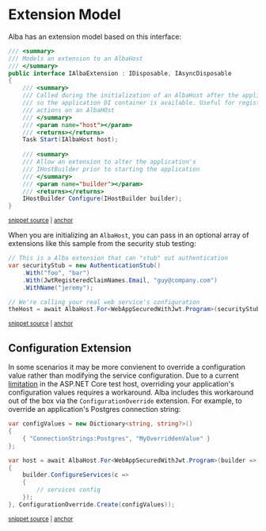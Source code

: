 # Extension Model

Alba has an extension model based on this interface:

<!-- snippet: sample_IAlbaExtension -->
<a id='snippet-sample_ialbaextension'></a>
```cs
/// <summary>
/// Models an extension to an AlbaHost
/// </summary>
public interface IAlbaExtension : IDisposable, IAsyncDisposable
{
    /// <summary>
    /// Called during the initialization of an AlbaHost after the application is started,
    /// so the application DI container is available. Useful for registering setup or teardown
    /// actions on an AlbaHOst
    /// </summary>
    /// <param name="host"></param>
    /// <returns></returns>
    Task Start(IAlbaHost host);
        
    /// <summary>
    /// Allow an extension to alter the application's
    /// IHostBuilder prior to starting the application
    /// </summary>
    /// <param name="builder"></param>
    /// <returns></returns>
    IHostBuilder Configure(IHostBuilder builder);
}
```
<sup><a href='https://github.com/JasperFx/alba/blob/master/src/Alba/IAlbaExtension.cs#L5-L30' title='Snippet source file'>snippet source</a> | <a href='#snippet-sample_ialbaextension' title='Start of snippet'>anchor</a></sup>
<!-- endSnippet -->

When you are initializing an `AlbaHost`, you can pass in an optional array of extensions like this sample from the security stub
testing:

<!-- snippet: sample_bootstrapping_with_stub_extension -->
<a id='snippet-sample_bootstrapping_with_stub_extension'></a>
```cs
// This is a Alba extension that can "stub" out authentication
var securityStub = new AuthenticationStub()
    .With("foo", "bar")
    .With(JwtRegisteredClaimNames.Email, "guy@company.com")
    .WithName("jeremy");

// We're calling your real web service's configuration
theHost = await AlbaHost.For<WebAppSecuredWithJwt.Program>(securityStub);
```
<sup><a href='https://github.com/JasperFx/alba/blob/master/src/Alba.Testing/Security/web_api_authentication_with_stub.cs#L15-L26' title='Snippet source file'>snippet source</a> | <a href='#snippet-sample_bootstrapping_with_stub_extension' title='Start of snippet'>anchor</a></sup>
<!-- endSnippet -->

## Configuration Extension

In some scenarios it may be more convienent to override a configuration value rather than modifying the service configuration. Due to a current [limitation](https://github.com/dotnet/aspnetcore/issues/37680) in the ASP.NET Core test host, overriding your application's configuration values requires a workaround. Alba includes this workaround out of the box via the `ConfigurationOverride` extension.
For example, to override an application's Postgres connection string:

<!-- snippet: sample_configuration_extension -->
<a id='snippet-sample_configuration_extension'></a>
```cs
var configValues = new Dictionary<string, string?>()
{
    { "ConnectionStrings:Postgres", "MyOverriddenValue" }
};

var host = await AlbaHost.For<WebAppSecuredWithJwt.Program>(builder =>
{
    builder.ConfigureServices(c =>
    {
        // services config
    });
}, ConfigurationOverride.Create(configValues));
```
<sup><a href='https://github.com/JasperFx/alba/blob/master/src/Alba.Testing/Samples/Extensions.cs#L8-L22' title='Snippet source file'>snippet source</a> | <a href='#snippet-sample_configuration_extension' title='Start of snippet'>anchor</a></sup>
<!-- endSnippet -->
